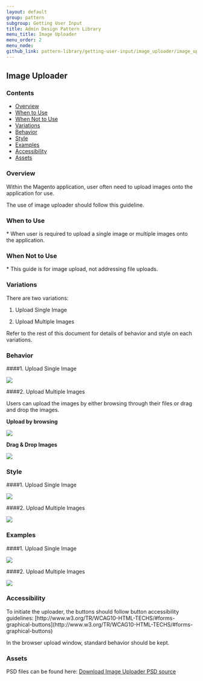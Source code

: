 ```yaml
---
layout: default
group: pattern
subgroup: Getting User Input
title: Admin Design Pattern Library
menu_title: Image Uploader
menu_order: 2
menu_node:
github_link: pattern-library/getting-user-input/image_uploader/image_uploader.md
---
```


<h2> Image Uploader </h2>

<h3>Contents</h3> 

* <a href="#overview">Overview</a>
* <a href="#whentouse">When to Use</a>
* <a href="#whennottouse">When Not to Use</a>
* <a href="#variations">Variations</a>
* <a href="#behavior">Behavior</a>
* <a href="#style">Style</a>
* <a href="#examples">Examples</a>
* <a href="#accessibility">Accessibility</a>
* <a href="#assets">Assets</a>

<h3 id="overview">Overview</h3>
Within the Magento application, user often need to upload images onto the application for use. 

The use of image uploader should follow this guideline.

<h3 id="whentouse">When to Use</h3>
* When user is required to upload a single image or multiple images onto the application.


<h3 id="whennottouse">When Not to Use</h3>
* This guide is for image upload, not addressing file uploads.


<h3 id="variations">Variations</h3>
There are two variations:

1. Upload Single Image

2. Upload Multiple Images

Refer to the rest of this document for details of behavior and style on each variations.


<h3 id="behavior">Behavior</h3>

####1. Upload Single Image

<img src="img/basic-image-uploader-behavior.jpg">

####2. Upload Multiple Images

Users can upload the images by either browsing through their files or drag and drop the images.

**Upload by browsing**

<img src="img/multi-image-uploader-behavior1.jpg">

**Drag & Drop Images**

<img src="img/multi-image-uploader-behavior2.jpg">


<h3 id="style">Style</h3>

####1. Upload Single Image

<img src="img/basic-image-uploader-style.jpg">

####2. Upload Multiple Images

<img src="img/multi-image-uploader-style.jpg">


<h3 id="examples">Examples</h3>


####1. Upload Single Image

<img src="img/basic-image-uploader-example.jpg">

####2. Upload Multiple Images

<img src="img/multi-image-uploader-example.jpg">



<h3 id="accessibility">Accessibility</h3>
To initiate the uploader, the buttons should follow button accessibility guidelines: [http://www.w3.org/TR/WCAG10-HTML-TECHS/#forms-graphical-buttons](http://www.w3.org/TR/WCAG10-HTML-TECHS/#forms-graphical-buttons)

In the browser upload window, standard behavior should be kept.


<h3 id="assets">Assets</h3>
PSD files can be found here:
<a href="src/magento-image-uploader.psd">Download Image Uploader PSD source</a>

